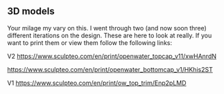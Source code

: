 ## 3D models
Your milage my vary on this. I went through two (and now soon three) different iterations on the design. These are here to look at really. If you want to print them or view them follow the following links:

V2
https://www.sculpteo.com/en/print/openwater_topcap_v11/xwHAnrdN

https://www.sculpteo.com/en/print/openwater_bottomcap_v1/HKhis2ST

V1
https://www.sculpteo.com/en/print/ow_top_trim/Enp2pLMD